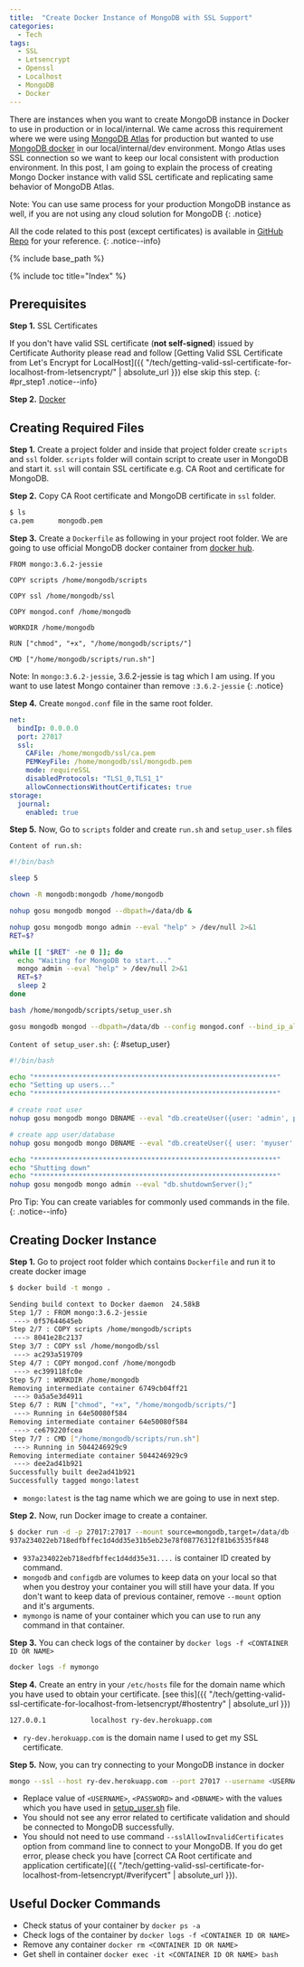 ```yaml
---
title:  "Create Docker Instance of MongoDB with SSL Support"
categories: 
  - Tech
tags:
  - SSL
  - Letsencrypt
  - Openssl
  - Localhost
  - MongoDB
  - Docker
---
```


There are instances when you want to create MongoDB instance in Docker to use in production or in local/internal. We came across this requirement where we were using [MongoDB Atlas](https://www.mongodb.com/cloud/atlas) for production but wanted to use [MongoDB docker](https://hub.docker.com/_/mongo/) in our local/internal/dev environment. Mongo Atlas uses SSL connection so we want to keep our local consistent with production environment. In this post, I am going to explain the process of creating Mongo Docker instance with valid SSL certificate and replicating same behavior of MongoDB Atlas.

Note: You can use same process for your production MongoDB instance as well, if you are not using any cloud solution for MongoDB
{: .notice}

All the code related to this post (except certificates) is available in [GitHub Repo](https://github.com/Ritesh-Yadav/mongodb-docker) for your reference.
{: .notice--info}

{% include base_path %}

{% include toc title="Index" %}

## Prerequisites

**Step 1.** SSL Certificates

If you don't have valid SSL certificate (**not self-signed**) issued by Certificate Authority please read and follow [Getting Valid SSL Certificate from Let's Encrypt for LocalHost]({{ "/tech/getting-valid-ssl-certificate-for-localhost-from-letsencrypt/" | absolute_url }}) else skip this step.
{: #pr_step1 .notice--info}

**Step 2.** [Docker](https://docs.docker.com/install/)

## Creating Required Files

**Step 1.** Create a project folder and inside that project folder create `scripts` and `ssl` folder. `scripts` folder will contain script to create user in MongoDB and start it. `ssl` will contain SSL certificate e.g. CA Root and certificate for MongoDB.

**Step 2.** Copy CA Root certificate and MongoDB certificate in `ssl` folder.

```bash
$ ls
ca.pem      mongodb.pem
```

**Step 3.** Create a `Dockerfile` as following in your project root folder. We are going to use official MongoDB docker container from [docker hub](https://hub.docker.com/_/mongo/).

```docker
FROM mongo:3.6.2-jessie

COPY scripts /home/mongodb/scripts

COPY ssl /home/mongodb/ssl

COPY mongod.conf /home/mongodb

WORKDIR /home/mongodb

RUN ["chmod", "+x", "/home/mongodb/scripts/"]

CMD ["/home/mongodb/scripts/run.sh"]
```

Note: In `mongo:3.6.2-jessie`, 3.6.2-jessie is tag which I am using. If you want to use latest Mongo container than remove `:3.6.2-jessie`
{: .notice}

**Step 4.** Create `mongod.conf` file in the same root folder.

```yaml
net:
  bindIp: 0.0.0.0
  port: 27017
  ssl:
    CAFile: /home/mongodb/ssl/ca.pem
    PEMKeyFile: /home/mongodb/ssl/mongodb.pem
    mode: requireSSL
    disabledProtocols: "TLS1_0,TLS1_1"
    allowConnectionsWithoutCertificates: true
storage:
  journal:
    enabled: true
```

**Step 5.** Now, Go to `scripts` folder and create `run.sh` and `setup_user.sh` files

`Content of run.sh:`

```bash
#!/bin/bash

sleep 5

chown -R mongodb:mongodb /home/mongodb

nohup gosu mongodb mongod --dbpath=/data/db &

nohup gosu mongodb mongo admin --eval "help" > /dev/null 2>&1
RET=$?

while [[ "$RET" -ne 0 ]]; do
  echo "Waiting for MongoDB to start..."
  mongo admin --eval "help" > /dev/null 2>&1
  RET=$?
  sleep 2
done

bash /home/mongodb/scripts/setup_user.sh

gosu mongodb mongod --dbpath=/data/db --config mongod.conf --bind_ip_all --auth
```

`Content of setup_user.sh:`
{: #setup_user}

```bash
#!/bin/bash

echo "************************************************************"
echo "Setting up users..."
echo "************************************************************"

# create root user
nohup gosu mongodb mongo DBNAME --eval "db.createUser({user: 'admin', pwd: 'YOUR_PASSWORD', roles:[{ role: 'root', db: 'DBNAME' }, { role: 'read', db: 'local' }]});"

# create app user/database
nohup gosu mongodb mongo DBNAME --eval "db.createUser({ user: 'myuser', pwd: 'YOUR_PASSWORD', roles: [{ role: 'readWrite', db: 'DBNAME' }, { role: 'read', db: 'local' }]});"

echo "************************************************************"
echo "Shutting down"
echo "************************************************************"
nohup gosu mongodb mongo admin --eval "db.shutdownServer();"
```

Pro Tip: You can create variables for commonly used commands in the file.
 {: .notice--info}

## Creating Docker Instance

**Step 1.** Go to project root folder which contains `Dockerfile` and run it to create docker image

```bash
$ docker build -t mongo .

Sending build context to Docker daemon  24.58kB
Step 1/7 : FROM mongo:3.6.2-jessie
 ---> 0f57644645eb
Step 2/7 : COPY scripts /home/mongodb/scripts
 ---> 8041e28c2137
Step 3/7 : COPY ssl /home/mongodb/ssl
 ---> ac293a519709
Step 4/7 : COPY mongod.conf /home/mongodb
 ---> ec399118fc0e
Step 5/7 : WORKDIR /home/mongodb
Removing intermediate container 6749cb04ff21
 ---> 0a5a5e3d4911
Step 6/7 : RUN ["chmod", "+x", "/home/mongodb/scripts/"]
 ---> Running in 64e50080f584
Removing intermediate container 64e50080f584
 ---> ce679220fcea
Step 7/7 : CMD ["/home/mongodb/scripts/run.sh"]
 ---> Running in 5044246929c9
Removing intermediate container 5044246929c9
 ---> dee2ad41b921
Successfully built dee2ad41b921
Successfully tagged mongo:latest
```

* `mongo:latest` is the tag name which we are going to use in next step.

**Step 2.** Now, run Docker image to create a container.

```bash
$ docker run -d -p 27017:27017 --mount source=mongodb,target=/data/db --mount source=configdb,target=/data/configdb --name mymongo mongo:latest
937a234022eb718edfbffec1d4dd35e31b5eb23e78f08776312f81b63535f848
```

* `937a234022eb718edfbffec1d4dd35e31....` is container ID created by command.
* `mongodb` and `configdb` are volumes to keep data on your local so that when you destroy your container you will still have your data. If you don't want to keep data of previous container, remove `--mount` option and it's arguments.
* `mymongo` is name of your container which you can use to run any command in that container.

**Step 3.** You can check logs of the container by `docker logs -f <CONTAINER ID OR NAME>`

```bash
docker logs -f mymongo
```

**Step 4.** Create an entry in your `/etc/hosts` file for the domain name which you have used to obtain your certificate. [see this]({{ "/tech/getting-valid-ssl-certificate-for-localhost-from-letsencrypt/#hostentry" | absolute_url }})

```bash
127.0.0.1           localhost ry-dev.herokuapp.com
```

* `ry-dev.herokuapp.com` is the domain name I used to get my SSL certificate.

**Step 5.** Now, you can try connecting to your MongoDB instance in docker

```bash
mongo --ssl --host ry-dev.herokuapp.com --port 27017 --username <USERNAME> --password <PASSWORD> --authenticationDatabase <DBNAME>
```

* Replace value of `<USERNAME>`, `<PASSWORD>` and `<DBNAME>` with the values which you have used in [setup_user.sh](#setup_user) file.
* You should not see any error related to certificate validation and should be connected to MongoDB successfully.
* You should not need to use command `--sslAllowInvalidCertificates` option from command line to connect to your MongoDB. If you do get error, please check you have [correct CA Root certificate and application certificate]({{ "/tech/getting-valid-ssl-certificate-for-localhost-from-letsencrypt/#verifycert" | absolute_url }}).

## Useful Docker Commands

* Check status of your container by `docker ps -a`
* Check logs of the container by `docker logs -f <CONTAINER ID OR NAME>`
* Remove any container `docker rm <CONTAINER ID OR NAME>`
* Get shell in container `docker exec -it <CONTAINER ID OR NAME> bash`